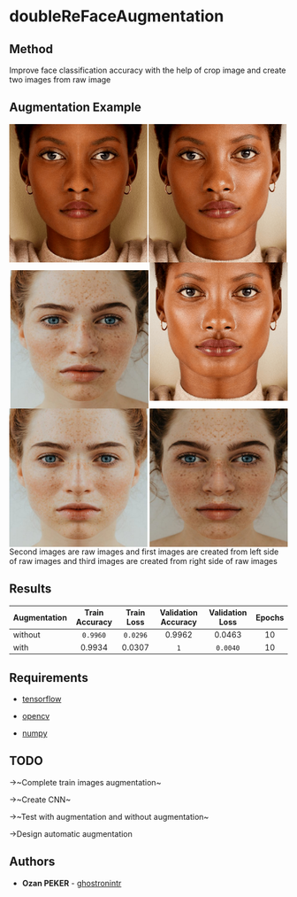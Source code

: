 # doubleReFaceAugmentation



## Method
  Improve face classification accuracy with the help of crop image and create two images from raw image
## Augmentation Example
<p align="center">
<img align="center" src="figures/face_0.png" width="250" height="250">  <img align="left" src="figures/face_0_left.png" width="250" height="250"> <img align="right" src="figures/face_0_right.png" width="250" height="250">
<p align="center">
<img align="center" src="figures/face_1.png" width="250" height="250">  <img align="left" src="figures/face_1_left.png" width="250" height="250"> <img align="right" src="figures/face_1_right.png" width="250" height="250">


Second images are raw images and first images are created from left side of raw images and third images are created from right side of raw images

## Results

| Augmentation  | Train Accuracy | Train Loss | Validation  Accuracy | Validation Loss | Epochs |
| ------------- |:--------------:|:----------:|:--------------------:|:---------------:|:------:| 
|    without    |    `0.9960`    |  `0.0296`  |       0.9962         |     0.0463      |   10   |
|     with      |     0.9934     |   0.0307   |         `1`          |    `0.0040`     |   10   |


## Requirements
* [tensorflow](https://github.com/tensorflow/tensorflow)

* [opencv](https://github.com/opencv/opencv)

* [numpy](https://github.com/numpy/numpy)

## TODO
→~Complete train images augmentation~

→~Create CNN~ 

→~Test with augmentation and without augmentation~

→Design automatic augmentation

## Authors
* **Ozan PEKER** - [ghostronintr](https://github.com/ghostronintr)
